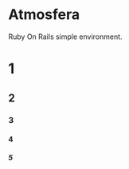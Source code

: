 # Atmosfera
Ruby On Rails simple environment.

<h1>1</h1>
<h2>2</h2>
<h3>3</h3>
<h4>4</h4>
<h5>5</h5>